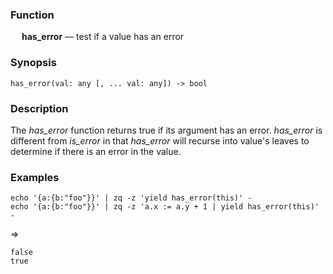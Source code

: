 ### Function

&emsp; **has_error** &mdash; test if a value has an error

### Synopsis

```
has_error(val: any [, ... val: any]) -> bool
```
### Description

The _has_error_ function returns true if its argument has an error.
_has_error_ is different from _is_error_ in that _has_error_ will recurse 
into value's leaves to determine if there is an error in the value.

### Examples

```mdtest-command
echo '{a:{b:"foo"}}' | zq -z 'yield has_error(this)' -
echo '{a:{b:"foo"}}' | zq -z 'a.x := a.y + 1 | yield has_error(this)' -
```
=>
```mdtest-output
false
true
```
